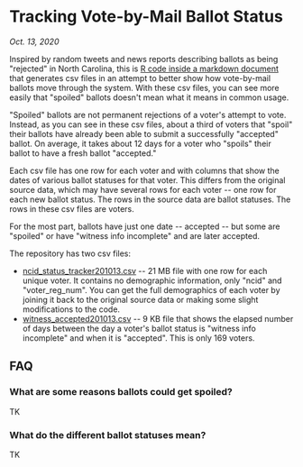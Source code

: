 # Tracking Vote-by-Mail Ballot Status

*Oct. 13, 2020*

Inspired by random tweets and news reports describing ballots as being "rejected" in North Carolina, this is [R code inside a markdown document](https://github.com/carolinadatadesk/nc_absentee_2020/blob/main/nc_abst_ballot_status_2020.Rmd) that generates csv files in an attempt to better show how vote-by-mail ballots move through the system. With these csv files, you can see more easily that "spoiled" ballots doesn't mean what it means in common usage. 

"Spoiled" ballots are not permanent rejections of a voter's attempt to vote. Instead, as you can see in these csv files, about a third of voters that "spoil" their ballots have already been able to submit a successfully "accepted" ballot. On average, it takes about 12 days for a voter who "spoils" their ballot to have a fresh ballot "accepted."

Each csv file has one row for each voter and with columns that show the dates of various ballot statuses for that voter. This differs from the original source data, which may have several rows for each voter -- one row for each new ballot status. The rows in the source data are ballot statuses. The rows in these csv files are voters.

For the most part, ballots have just one date -- accepted -- but some are "spoiled" or have "witness info incomplete" and are later accepted.

The repository has two csv files:
* [ncid_status_tracker201013.csv](https://github.com/carolinadatadesk/nc_absentee_2020/blob/main/ncid_status_tracker201013.csv) -- 21 MB file with one row for each unique voter. It contains no demographic information, only "ncid" and "voter_reg_num". You can get the full demographics of each voter by joining it back to the original source data or making some slight modifications to the code.
* [witness_accepted201013.csv](https://github.com/carolinadatadesk/nc_absentee_2020/blob/main/witness_accepted201013.csv) -- 9 KB file that shows the elapsed number of days between the day a voter's ballot status is "witness info incomplete" and when it is "accepted". This is only 169 voters.

## FAQ

### What are some reasons ballots could get spoiled?
TK

### What do the different ballot statuses mean?
TK

